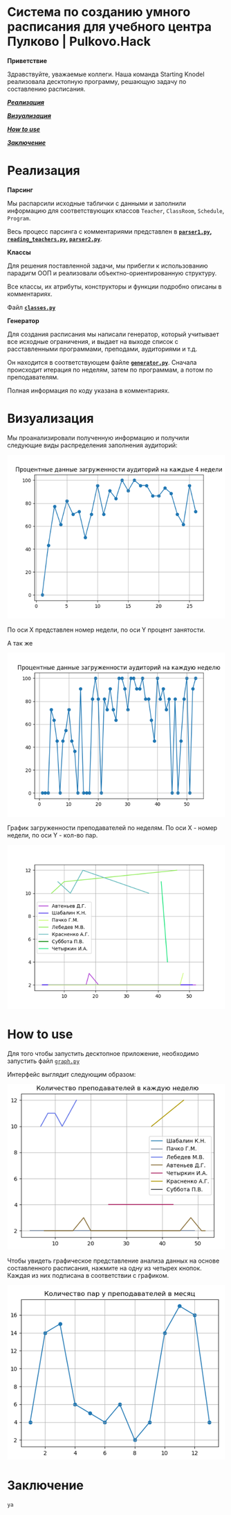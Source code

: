 # Система по созданию умного расписания для учебного центра Пулково | Pulkovo.Hack

**Приветствие**

Здравствуйте, уважаемые коллеги. Наша команда Starting Knodel реализовала десктопную программу, решающую задачу по составлению расписания.

[***Реализация***](https://github.com/stacy-eliz/task-solve#реализация)

[***Визуализация***](https://github.com/stacy-eliz/task-solve#визуализация)

[***How to use***](https://github.com/stacy-eliz/task-solve#howtouse)

[***Заключение***](https://github.com/DmitryIo/animebot#заключение)

# Реализация

**Парсинг**

Мы распарсили исходные таблички с данными и заполнили информацию для соответствующих классов `Teacher`, `ClassRoom`, `Schedule`, `Program`. 

Весь процесс парсинга с комментариями представлен в **[`parser1.py`](https://github.com/stacy-eliz/task-solve/blob/master/parser1.py), [`reading_teachers.py`](https://github.com/stacy-eliz/task-solve/blob/master/reading_teachers.py), [`parser2.py`](https://github.com/stacy-eliz/task-solve/blob/master/parser2.py)**.

**Классы**

Для решения поставленной задачи, мы прибегли к использованию парадигм ООП и реализовали объектно-ориентированную структуру.

Все классы, их атрибуты, конструкторы и функции подробно описаны в комментариях.

Файл **[`classes.py`](https://github.com/stacy-eliz/task-solve/blob/master/classes.py)**


**Генератор**


Для создания расписания мы написали генератор, который учитывает все исходные ограничения, и выдает на выходе список с расставленными программами, преподами, аудиториями и т.д.

Он находится в соответствующем файле **[`generator.py`](https://github.com/stacy-eliz/task-solve/blob/master/generator.py)**. Сначала происходит итерация по неделям, затем по программам, а потом по преподавателям. 

Полная информация по коду указана в комментариях.


# Визуализация

Мы проанализировали полученную информацию и получили следующие виды распределения заполнения аудиторий:

![](./img/tadjyk1.png)

По оси X представлен номер недели, по оси Y процент занятости.

А так же 

![](./img/tadjyk2.png)

График загруженности преподавателей по неделям. По оси X - номер недели, по оси Y - кол-во пар.

![](./img/tadjyk3.png)

# How to use

Для того чтобы запустить десктопное приложение, необходимо запустить файл [`graph.py`](https://github.com/stacy-eliz/task-solve/blob/master/graph.py) 

Интерфейс выглядит следующим образом:

![](./img/inter.png)

Чтобы увидеть графическое представление анализа данных на основе составленного расписания, нажмите на одну из четырех кнопок. Каждая из них подписана в соответствии с графиком.

![](./img/tadjyk4.png)


# Заключение



`ya`
